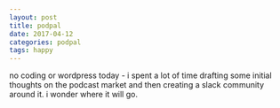 ```yaml
---
layout: post
title: podpal
date: 2017-04-12
categories: podpal
tags: happy
---
```


no coding or wordpress today - i spent a lot of time drafting some initial thoughts on the podcast market and then creating a slack community around it. i wonder where it will go.
